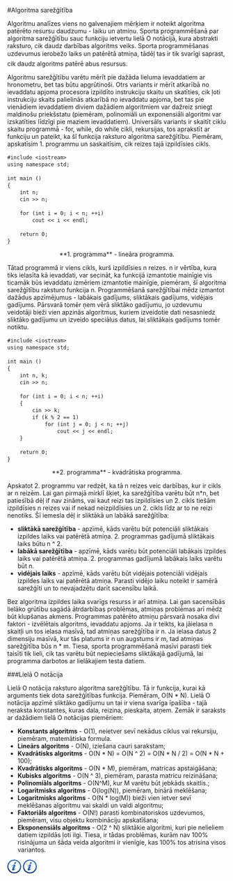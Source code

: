 #Algoritma sarežģītība

Algoritmu analīzes viens no galvenajiem mērķiem ir noteikt algoritma patērēto resursu daudzumu - laiku un atmiņu. Sporta programmēšanā par algoritma sarežģītību sauc funkciju ietvertu lielā O notācijā, kura abstrakti raksturo, cik daudz darbības algoritms veiks. Sporta programmēšanas uzdevumus ierobežo laiks un patērētā atmiņa, tādēļ tas ir tik svarīgi saprast, cik daudz algoritms patērē abus resursus.

Algoritmu sarežģītību varētu mērīt pie dažāda lieluma ievaddatiem ar hronometru, bet tas būtu apgrūtinoši. Otrs variants ir mērīt atkarībā no ievaddatu apjoma procesora izpildīto instrukciju skaitu un skatīties, cik ļoti instrukciju skaits palielinās atkarībā no ievaddatu apjoma, bet tas pie vienādiem ievaddatiem diviem dažādiem algoritmiem var dažreiz sniegt maldinošu priekšstatu (piemēram, polinomiāli un exponensiāli algoritmi var izskatīties līdzīgi pie maziem ievaddatiem). Universāls variants ir skaitīt ciklu skaitu programmā - for, while, do while cikli, rekursijas, tos aprakstīt ar funkciju un pateikt, ka šī funkcija raksturo algoritma sarežģītību. Piemēram, apskatīsim 1. programmu un saskaitīsim, cik reizes tajā izpildīsies cikls.

```
#include <iostream>
using namespace std;

int main ()
{
    int n;
    cin >> n;

    for (int i = 0; i < n; ++i)
        cout << i << endl;

    return 0;
}
```

<center>**1. programma** - lineāra programma.</center>

Tātad programmā ir viens cikls, kurš izpildīsies n reizes. n ir vērtība, kura tiks ielasīta kā ievaddati, var secināt, ka funkcijā izmantotie mainīgie vis ticamāk būs ievaddatu izmēriem izmantotie mainīgie, piemēram, šī algoritma sarežģītību raksturo funkcija n. Programmēšanā sarežģītībai mēdz izmantot dažādus apzīmējumus - labākais gadījums, sliktākais gadījums, vidējais gadījums. Pārsvarā tomēr ņem vērā sliktāko gadījumu, jo uzdevumu veidotāji bieži vien apzinās algoritmus, kuriem izveidotie dati nesasniedz sliktāko gadījumu un izveido speciālus datus, lai sliktākais gadījums tomēr notiktu.

```
#include <iostream>
using namespace std;

int main ()
{
    int n, k;
    cin >> n;

    for (int i = 0; i < n; ++i)
    {
        cin >> k;
        if (k % 2 == 1)
            for (int j = 0; j < n; ++j)
                cout << j << endl;
    }

    return 0;
}
```

<center>**2. programma** - kvadrātiska programma.</center>

Apskatot 2. programmu var redzēt, ka tā n reizes veic darbības, kur ir cikls ar n reizēm. Lai gan pirmajā mirklī šķiet, ka sarežģītība varētu būt n\*n, bet patiesībā dēļ if nav zināms, vai kaut reizi tas izpildīsies un 2. cikls tiešām izpildīsies n reizes vai if nekad neizpildīsies un 2. cikls līdz ar to ne reizi nenotiks. Šī iemesla dēļ ir sliktākā un labākā sarežģītība:

- **sliktākā sarežģītība** - apzīmē, kāds varētu būt potenciāli sliktākais izpildes laiks vai patērētā atmiņa. 2. programmas gadījumā sliktākais laiks būtu n ^ 2.
- **labākā sarežģītība** - apzīmē, kāds varētu būt potenciāli labākais izpildes laiks vai patērētā atmiņa. 2. programmas gadījumā labākais laiks varētu būt n.
- **vidējais laiks** - apzīmē, kāds varētu būt vidējais potenciāli vidējais izpildes laiks vai patērētā atmiņa. Parasti vidējo laiku noteikt ir samērā sarežģīti un to nevajadzētu darīt sacensību laikā.

Bez algoritma izpildes laika svarīgs resurss ir arī atmiņa. Lai gan sacensībās lielāko grūtību sagādā ātrdarbības problēmas, atmiņas problēmas arī mēdz būt klupšanas akmens. Programmas patērēto atmiņu pārsvarā nosaka divi faktori - izvēlētais algoritms, ievaddatu apjoms. Ja ir teikts, ka jāielasa n skaitļi un tos ielasa masīvā, tad atmiņas sarežģītība ir n. Ja ielasa datus 2 dimensiju masīvā, kur tās platums ir n un augstums ir m, tad atmiņas sarežģītība būs n * m. Tiesa, sporta programmēšanā masīvi parasti tiek taisīti tik lieli, cik tas varētu būt nepieciešams sliktākajā gadījumā, lai programma darbotos ar lielākajiem testa datiem.

###Lielā O notācija

Lielā O notācija raksturo algoritma sarežģītību. Tā ir funkcija, kurai kā arguments tiek dota sarežģītības funkcija. Piemēram, O(N * N). Lielā O notācija apzīmē sliktāko gadījumu un tai ir viena svarīga īpašība - tajā neraksta konstantes, kuras dala, reizina, pieskaita, atņem. Zemāk ir saraksts ar dažādiem lielā O notācijas piemēriem:

- **Konstants algoritms** - O(1), neietver sevī nekādus ciklus vai rekursiju, piemēram, matemātiska formula.
- **Lineārs algoritms** - O(N), iziešana cauri sarakstam;
- **Kvadrātisks algoritms** - O(N * N) = O(N ^ 2) = O(N * N / 2) = O(N * N + 100);
- **Kvadrātisks algoritms** - O(N * M), piemēram, matricas apstaigāšana;
- **Kubisks algoritms** - O(N ^ 3), piemēram, parasta matricu reizināšana;
- **Polinomiāls algoritms** - O(N^M), kur M varētu būt jebkāds skaitlis.;
- **Logaritmisks algoritms** - O(log(N)), piemēram, binārā meklēšana;
- **Logaritmisks algoritms** - O(N * log(M)) bieži vien ietver sevī meklēšanas algoritmu vai skaldi un valdi algoritmu;
- **Faktoriāls algoritms** - O(N!) parasti kombinatoriskos uzdevumos, piemēram, visu objektu kombināciju apskatīšana;
- **Eksponensiāls algoritms** - O(2 ^ N) sliktākie algoritmi, kuri pie nelieliem datiem izpildās ļoti ilgi. Tiesa, ir tādas problēmas, kurām nav 100% risinājuma un šāda veida algoritmi ir vienīgie, kas 100% tos atrisina visos variantos.

<a href="http://en.wikipedia.org/wiki/Analysis_of_algorithms" target="_blank">![Vairāk informācija](/media/theory/information.png)</a>
<a href="http://bigocheatsheet.com/" target="_blank">![Vairāk informācija](/media/theory/information.png)</a>